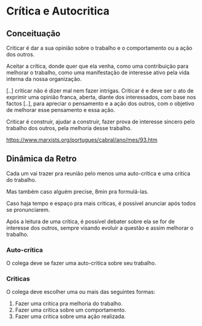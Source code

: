 # Crítica e Autocritica

## Conceituação

Criticar é dar a sua opinião sobre o trabalho e o comportamento ou a ação dos outros.

Aceitar a crítica, donde quer que ela venha, como uma contribuição para melhorar o trabalho, como uma manifestação de interesse ativo pela vida interna da nossa organização.

[..] criticar não é dizer mal nem fazer intrigas. Criticar é e deve ser o ato de exprimir uma opinião franca, aberta, diante dos interessados, com base nos factos [..], para apreciar o pensamento e a ação dos outros, com o objetivo de melhorar esse pensamento e essa ação. 

Criticar é construir, ajudar a construir, fazer prova de interesse sincero pelo trabalho dos outros, pela melhoria desse trabalho.

https://www.marxists.org/portugues/cabral/ano/mes/93.htm

## Dinâmica da Retro

Cada um vai trazer pra reunião pelo menos uma auto-crítica e uma critica do trabalho. 

Mas também caso alguém precise, 8min pra formulá-las.

Caso haja tempo e espaço pra mais criticas, é possível anunciar após todos se pronunciarem.

Após a leitura de uma crítica, é possível debater sobre ela se for de interesse dos outros, sempre visando evoluir a questão e assim melhorar o trabalho.

### Auto-crítica

O colega deve se fazer uma auto-critica sobre seu trabalho.

### Criticas

O colega deve escolher uma ou mais das seguintes formas:

1. Fazer uma critica pra melhoria do trabalho.
2. Fazer uma critica sobre um comportamento.
3. Fazer uma critica sobre uma ação realizada.

